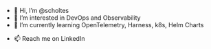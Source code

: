 - 👋 Hi, I’m @scholtes
- 👀 I’m interested in DevOps and Observability
- 🌱 I’m currently learning OpenTelemetry, Harness, k8s, Helm Charts
<!---- 💞️ I’m looking to collaborate on ...--->
- 📫 Reach me on LinkedIn

<!---
scholtes/scholtes is a ✨ special ✨ repository because its `README.md` (this file) appears on your GitHub profile.
You can click the Preview link to take a look at your changes.
--->
